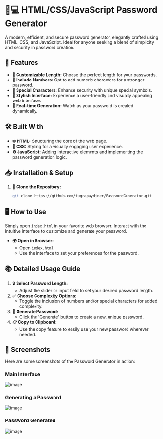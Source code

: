 # 🔐💻 HTML/CSS/JavaScript Password Generator

A modern, efficient, and secure password generator, elegantly crafted using HTML, CSS, and JavaScript. Ideal for anyone seeking a blend of simplicity and security in password creation.

## 🌟 Features

- **📏 Customizable Length:** Choose the perfect length for your passwords.
- **🔢 Include Numbers:** Opt to add numeric characters for a stronger password.
- **💠 Special Characters:** Enhance security with unique special symbols.
- **🎨 Stylish Interface:** Experience a user-friendly and visually appealing web interface.
- **👀 Real-time Generation:** Watch as your password is created dynamically.

## 🛠️ Built With

- **🌐 HTML:** Structuring the core of the web page.
- **🎨 CSS:** Styling for a visually engaging user experience.
- **⚙️ JavaScript:** Adding interactive elements and implementing the password generation logic.

## 📥 Installation & Setup

1. **🔗 Clone the Repository:**
   ```bash
   git clone https://github.com/tugrapaydiner/PasswordGenerator.git

## 🖥️ How to Use

Simply open `index.html` in your favorite web browser. Interact with the intuitive interface to customize and generate your password.

- 🌍 **Open in Browser:** 
    - Open `index.html`.
    - Use the interface to set your preferences for the password.

## 📚 Detailed Usage Guide

1. 🔒 **Select Password Length:** 
   - Adjust the slider or input field to set your desired password length.
2. ✅ **Choose Complexity Options:**
   - Toggle the inclusion of numbers and/or special characters for added complexity.
3. 🔑 **Generate Password:** 
   - Click the 'Generate' button to create a new, unique password.
4. 📋 **Copy to Clipboard:** 
   - Use the copy feature to easily use your new password wherever needed.

## 📸 Screenshots

Here are some screenshots of the Password Generator in action:

### Main Interface
![image](https://github.com/tugrapaydiner/PasswordGenerator/assets/106766396/aced449a-95d3-4e01-a911-b85d53c49ef8)

### Generating a Password
![image](https://github.com/tugrapaydiner/PasswordGenerator/assets/106766396/154c2e55-f5e6-42c1-b9af-79c5313b7903)

### Password Generated
![image](https://github.com/tugrapaydiner/PasswordGenerator/assets/106766396/b6f3b5b2-fcee-452d-95d1-28e6abffeb28)
